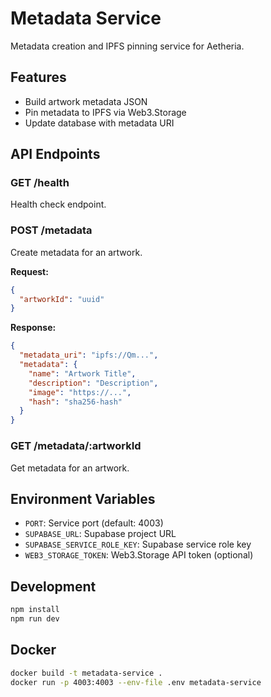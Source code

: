 # Metadata Service

Metadata creation and IPFS pinning service for Aetheria.

## Features

- Build artwork metadata JSON
- Pin metadata to IPFS via Web3.Storage
- Update database with metadata URI

## API Endpoints

### GET /health
Health check endpoint.

### POST /metadata
Create metadata for an artwork.

**Request:**
```json
{
  "artworkId": "uuid"
}
```

**Response:**
```json
{
  "metadata_uri": "ipfs://Qm...",
  "metadata": {
    "name": "Artwork Title",
    "description": "Description",
    "image": "https://...",
    "hash": "sha256-hash"
  }
}
```

### GET /metadata/:artworkId
Get metadata for an artwork.

## Environment Variables

- `PORT`: Service port (default: 4003)
- `SUPABASE_URL`: Supabase project URL
- `SUPABASE_SERVICE_ROLE_KEY`: Supabase service role key
- `WEB3_STORAGE_TOKEN`: Web3.Storage API token (optional)

## Development

```bash
npm install
npm run dev
```

## Docker

```bash
docker build -t metadata-service .
docker run -p 4003:4003 --env-file .env metadata-service
```

